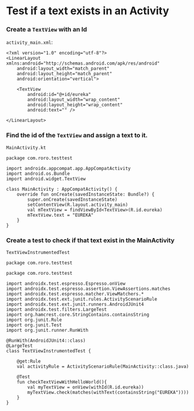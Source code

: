 # Test if a text exists in an Activity

### Create a `TextView` with an Id

`activity_main.xml`:

```
<?xml version="1.0" encoding="utf-8"?>
<LinearLayout xmlns:android="http://schemas.android.com/apk/res/android"
    android:layout_width="match_parent"
    android:layout_height="match_parent"
    android:orientation="vertical">

    <TextView
        android:id="@+id/eureka"
        android:layout_width="wrap_content"
        android:layout_height="wrap_content"
        android:text="" />

</LinearLayout>
```
### Find the id of the `TextView` and assign a text to it.
`MainActivity.kt`

```
package com.roro.testtest

import androidx.appcompat.app.AppCompatActivity
import android.os.Bundle
import android.widget.TextView

class MainActivity : AppCompatActivity() {
    override fun onCreate(savedInstanceState: Bundle?) {
        super.onCreate(savedInstanceState)
        setContentView(R.layout.activity_main)
        val mTextView = findViewById<TextView>(R.id.eureka)
        mTextView.text = "EUREKA"
    }
}

```

### Create a test to check if that text exist in the MainActivity

`TextViewInstrumentedTest`

```
package com.roro.testtest

package com.roro.testtest

import androidx.test.espresso.Espresso.onView
import androidx.test.espresso.assertion.ViewAssertions.matches
import androidx.test.espresso.matcher.ViewMatchers.*
import androidx.test.ext.junit.rules.ActivityScenarioRule
import androidx.test.ext.junit.runners.AndroidJUnit4
import androidx.test.filters.LargeTest
import org.hamcrest.core.StringContains.containsString
import org.junit.Rule
import org.junit.Test
import org.junit.runner.RunWith

@RunWith(AndroidJUnit4::class)
@LargeTest
class TextViewInstrumentedTest {

    @get:Rule
    val activityRule = ActivityScenarioRule(MainActivity::class.java)

    @Test
    fun checkTextViewWithHelloWorld(){
        val myTextView = onView(withId(R.id.eureka))
        myTextView.check(matches(withText(containsString("EUREKA"))))
    }
}
```


